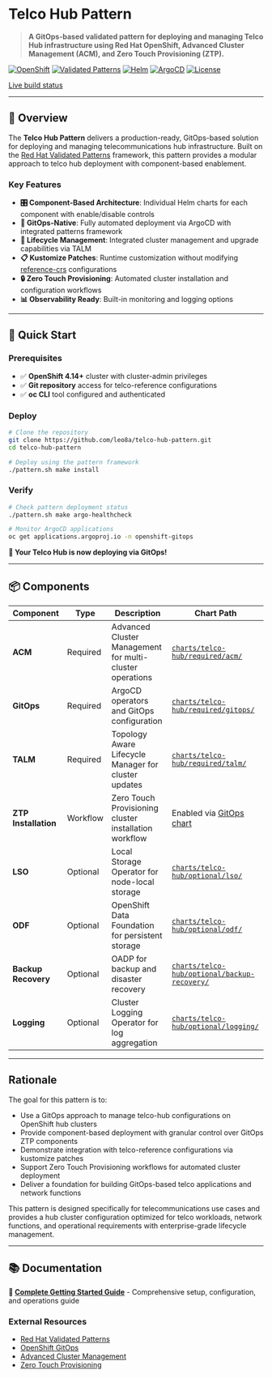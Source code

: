 # Telco Hub Pattern

> **A GitOps-based validated pattern for deploying and managing Telco Hub infrastructure using Red Hat OpenShift, Advanced Cluster Management (ACM), and Zero Touch Provisioning (ZTP).**

[![OpenShift](https://img.shields.io/badge/OpenShift-4.14+-red?logo=redhat)](https://www.redhat.com/en/technologies/cloud-computing/openshift)
[![Validated Patterns](https://img.shields.io/badge/Validated-Patterns-blue)](https://validatedpatterns.io/)
[![Helm](https://img.shields.io/badge/Helm-3.8+-blue?logo=helm)](https://helm.sh/)
[![ArgoCD](https://img.shields.io/badge/ArgoCD-GitOps-green?logo=argo)](https://argoproj.github.io/cd/)
[![License](https://img.shields.io/badge/License-Apache%202.0-blue.svg)](https://opensource.org/licenses/Apache-2.0)

[Live build status](https://validatedpatterns.io/ci/?pattern=telco-hub)

---

## 🎯 Overview

The **Telco Hub Pattern** delivers a production-ready, GitOps-based solution for deploying and managing telecommunications hub infrastructure. Built on the [Red Hat Validated Patterns](https://validatedpatterns.io/) framework, this pattern provides a modular approach to telco hub deployment with component-based enablement.

### Key Features

- **🎛️ Component-Based Architecture**: Individual Helm charts for each component with enable/disable controls
- **🚀 GitOps-Native**: Fully automated deployment via ArgoCD with integrated patterns framework
- **🔄 Lifecycle Management**: Integrated cluster management and upgrade capabilities via TALM
- **📋 Kustomize Patches**: Runtime customization without modifying [reference-crs](https://github.com/openshift-kni/telco-reference/tree/main/telco-hub/configuration/reference-crs) configurations
- **🔒 Zero Touch Provisioning**: Automated cluster installation and configuration workflows
- **📊 Observability Ready**: Built-in monitoring and logging options

---

## 🚀 Quick Start

### Prerequisites

- ✅ **OpenShift 4.14+** cluster with cluster-admin privileges
- ✅ **Git repository** access for telco-reference configurations
- ✅ **oc CLI** tool configured and authenticated

### Deploy

```bash
# Clone the repository
git clone https://github.com/leo8a/telco-hub-pattern.git
cd telco-hub-pattern

# Deploy using the pattern framework
./pattern.sh make install
```

### Verify

```bash
# Check pattern deployment status
./pattern.sh make argo-healthcheck

# Monitor ArgoCD applications
oc get applications.argoproj.io -n openshift-gitops
```

**🎉 Your Telco Hub is now deploying via GitOps!**

---

## 📦 Components

| Component | Type | Description | Chart Path |
|-----------|------|-------------|------------|
| **ACM** | Required | Advanced Cluster Management for multi-cluster operations | [`charts/telco-hub/required/acm/`](charts/telco-hub/required/acm/) |
| **GitOps** | Required | ArgoCD operators and GitOps configuration | [`charts/telco-hub/required/gitops/`](charts/telco-hub/required/gitops/) |
| **TALM** | Required | Topology Aware Lifecycle Manager for cluster updates | [`charts/telco-hub/required/talm/`](charts/telco-hub/required/talm/) |
| **ZTP Installation** | Workflow | Zero Touch Provisioning cluster installation workflow | Enabled via [GitOps chart](charts/telco-hub/required/gitops/) |
| **LSO** | Optional | Local Storage Operator for node-local storage | [`charts/telco-hub/optional/lso/`](charts/telco-hub/optional/lso/) |
| **ODF** | Optional | OpenShift Data Foundation for persistent storage | [`charts/telco-hub/optional/odf/`](charts/telco-hub/optional/odf/) |
| **Backup Recovery** | Optional | OADP for backup and disaster recovery | [`charts/telco-hub/optional/backup-recovery/`](charts/telco-hub/optional/backup-recovery/) |
| **Logging** | Optional | Cluster Logging Operator for log aggregation | [`charts/telco-hub/optional/logging/`](charts/telco-hub/optional/logging/) |

---

## Rationale

The goal for this pattern is to:

* Use a GitOps approach to manage telco-hub configurations on OpenShift hub clusters
* Provide component-based deployment with granular control over GitOps ZTP components
* Demonstrate integration with telco-reference configurations via kustomize patches
* Support Zero Touch Provisioning workflows for automated cluster deployment
* Deliver a foundation for building GitOps-based telco applications and network functions

This pattern is designed specifically for telecommunications use cases and provides a hub cluster configuration optimized for telco workloads, network functions, and operational requirements with enterprise-grade lifecycle management.

---

## 📚 Documentation

**📖 [Complete Getting Started Guide](docs/getting-started.md)** - Comprehensive setup, configuration, and operations guide

### External Resources

- [Red Hat Validated Patterns](https://validatedpatterns.io/learn)
- [OpenShift GitOps](https://docs.redhat.com/en/documentation/red_hat_openshift_gitops/latest/html/understanding_openshift_gitops/about-redhat-openshift-gitops)
- [Advanced Cluster Management](https://access.redhat.com/documentation/en-us/red_hat_advanced_cluster_management_for_kubernetes/)
- [Zero Touch Provisioning](https://docs.openshift.com/container-platform/latest/scalability_and_performance/ztp_far_edge/ztp-deploying-far-edge-clusters-at-scale.html)
